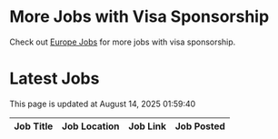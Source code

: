 # More Jobs with Visa Sponsorship

Check out [Europe Jobs](https://github.com/sureshparimi/europejobs#latest-jobs) for more jobs with visa sponsorship.

# Latest Jobs

This page is updated at August 14, 2025 01:59:40

| Job Title | Job Location | Job Link | Job Posted |
| --- | --- | --- | --- |
